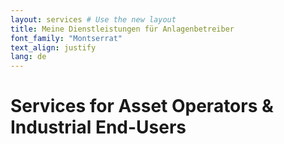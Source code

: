 ```yaml
---
layout: services # Use the new layout
title: Meine Dienstleistungen für Anlagenbetreiber
font_family: "Montserrat"
text_align: justify
lang: de
---
```


# <i class="fa fa-industry"></i> Services for Asset Operators & Industrial End-Users
